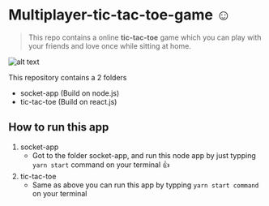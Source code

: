 # Multiplayer-tic-tac-toe-game :relaxed:

> This repo contains a online **tic-tac-toe** game which you can play with your friends and love once while sitting at home.

![alt text](https://res.cloudinary.com/pramodtk/image/upload/v1595883332/pramod/screenshot-localhost_8000-2020.07.28-02_24_57_v3aibo.png)

This repository contains a 2 folders
- socket-app (Build on node.js)
- tic-tac-toe (Build on react.js)

## How to run this app

1. socket-app
    - Got to the folder socket-app, and run this node app by just typping `yarn start` command on your terminal :+1:
2. tic-tac-toe
    - Same as above you can run this app by typping `yarn start command` on your terminal